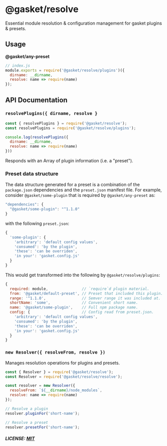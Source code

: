 # @gasket/resolve

Essential module resolution & configuration management for gasket plugins & presets. 

## Usage

**@gasket/any-preset**
``` js
// index.js
module.exports = require('@gasket/resolve/plugins')({
  dirname: __dirname,
  resolve: name => require(name)
});
```

## API Documentation

### `resolvePlugins({ dirname, resolve }`

``` js
const { resolvePlugins } = require('@gasket/resolve');
const resolvePlugins = require('@gasket/resolve/plugins');

console.log(resolvePlugins({ 
  dirname: __dirname, 
  resolve: name => require(name)
}))
```

Responds with an Array of plugin information (i.e. a "preset").

### Preset data structure

The data structure generated for a preset is a combination of the
`package.json` dependencies and the `preset.json` manifest file. For example,
consider `@gasket/some-plugin` that is  required by `@gasket/any-preset` as:

``` js
"dependencies": {
  "@gasket/some-plugin": "^1.1.0"  
}
```

with the following `preset.json`:

``` js
{
  'some-plugin': {
    'arbitrary': 'default config values',
    'consumed': 'by the plugin',
    'these': 'can be overriden',
    'in your': 'gasket.config.js'
  }
}
```

This would get transformed into the following by `@gasket/resolve/plugins`:

``` js
{
  required: module,               // `require`d plugin material.
  from: '@gasket/default-preset', // Preset that included this plugin.
  range: '^1.1.0',                // Semver range it was included at.
  shortName: 'some',              // Convenient short name.
  name: '@gasket/some-plugin',    // Full npm package name.
  config: {                       // Config read from preset.json.
    'arbitrary': 'default config values', 
    'consumed': 'by the plugin',
    'these': 'can be overriden',
    'in your': 'gasket.config.js'
  }
}
```

### `new Resolver({ resolveFrom, resolve })`

Manages resolution operations for plugins and presets.

``` js
const { Resolver } = require('@gasket/resolve');
const Resolver = require('@gasket/resolve/resolve');

const resolver = new Resolver({
  resolveFrom: `${__dirname}/node_modules`,
  resolve: name => require(name)
});

// Resolve a plugin
resolver.pluginFor('short-name');

// Resolve a preset
resolver.presetFor('short-name');
```

##### LICENSE: [MIT](../../LICENSE)
